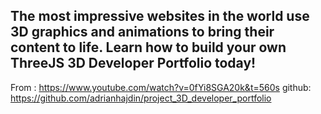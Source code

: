 ## The most impressive websites in the world use 3D graphics and animations to bring their content to life. Learn how to build your own ThreeJS 3D Developer Portfolio today!

From : https://www.youtube.com/watch?v=0fYi8SGA20k&t=560s
github: https://github.com/adrianhajdin/project_3D_developer_portfolio
